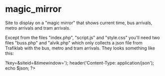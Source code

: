 # magic_mirror
Site to display on a "magic mirror" that shows current time, bus arrivals, metro arrivals and tram arrivals.

Except from the files "index.php", "script.js" and "style.css" you'll need two files "buss.php" and "alvik.php" which only collects a json file from Trafiklab with the bus, metro and tram arrivals. They looks something like this:

<?php 
/*Collects json file from SL API, goes to the array of the buses and prints every current bus leave*/
$json = file_get_contents('api.sl.se/api2/realtimedepartures.<FORMAT>?key=<YOUR API KEY>&siteid=<SITE ID>&timewindow=<TIMEWINDOW>');
header('Content-Type: application/json');
echo $json;
?>
